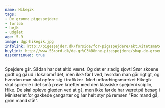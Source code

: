 ```yaml
---
name: Hikegik
tags:
- De grønne pigespejdere
- forløb
- hejk
- udgået
age: 5-9
image: dgp-hikegik.jpg
infolink: http://pigespejder.dk/forside/for-pigespejdere/aktivitetsmateriale/udfordringsmaerker-for-spirer-groensmutter/den-nysgerrige/hikegik/
buylink: http://www.55nord.dk/de-gr%C3%B8nne-pigespejdere/shop-de-groenne-pigespejdere/maerker-2/hikegik-maerke
discontinued: true
---
```

Spejdere går. Sådan har det altid været. Og det er stadig sjovt! Snør skoene godt
og gå ud i lokalområdet, men ikke før I ved, hvordan man går rigtigt, og hvordan
man skal opføre sig i trafikken. Med udfordringsmærket Hikegik skal spirerne i
det små prøve kræfter med den klassiske spejderdisciplin, Hike. De skal opleve
glæden ved at gå, men ikke før de har været på besøg i Ministeriet for gakkede
gangarter og har helt styr på remsen "Rød mand gå, grøn mand stå!".
